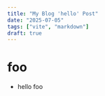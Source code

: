 ```yaml
---
title: "My Blog 'hello' Post"
date: "2025-07-05"
tags: ["vite", "markdown"]
draft: true
---
```


# foo

- hello foo
